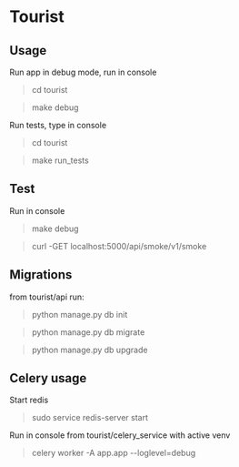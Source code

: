 # Tourist

## Usage

Run app in debug mode, run in console
> cd tourist

> make debug

Run tests, type in console
> cd tourist

> make run_tests 

## Test

Run in console
> make debug

> curl -GET localhost:5000/api/smoke/v1/smoke


## Migrations 

from tourist/api run:

> python manage.py db init

> python manage.py db migrate

> python manage.py db upgrade

## Celery usage

Start redis
> sudo service redis-server start

Run in console from tourist/celery_service with active venv
> celery worker -A app.app --loglevel=debug

